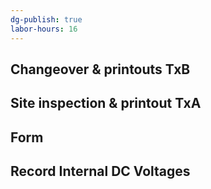 ```yaml
---
dg-publish: true
labor-hours: 16
---
```

## Changeover & printouts TxB
## Site inspection & printout TxA
## Form
## Record Internal DC Voltages